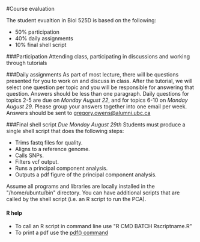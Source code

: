 #Course evaluation

The student evualtion in Biol 525D is based on the following:
* 50% participation
* 40% daily assignments
* 10% final shell script

###Participation
Attending class, participating in discussions and working through tutorials

###Daily assignments
As part of most lecture, there will be questions presented for you to work on and discuss in class. 
After the tutorial, we will select one question per topic and you will be responsible for answering that question. 
Answers should be less than one paragraph. 
Daily questions for topics 2-5 are due on _Monday August 22_, and for topics 6-10 on _Monday August 29_.
Please group your answers together into one email per week.
Answers should be sent to gregory.owens@alumni.ubc.ca

###Final shell script *Due Monday August 29th*
Students must produce a single shell script that does the following steps:
* Trims fastq files for quality.
* Aligns to a reference genome.
* Calls SNPs.
* Filters vcf output.
* Runs a principal component analysis.
* Outputs a pdf figure of the principal component analysis. 

Assume all programs and libraries are locally installed in the "/home/ubuntu/bin" directory. You can have additional scripts that are called by the shell script (i.e. an R script to run the PCA). 

#### R help
* To call an R script in command line use "R CMD BATCH Rscriptname.R"
* To print a pdf use the [pdf() command](http://www.cookbook-r.com/Graphs/Output_to_a_file/)
